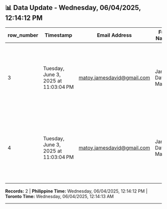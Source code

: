 ## 📊 Data Update - Wednesday, 06/04/2025, 12:14:12 PM

| row_number | Timestamp | Email Address | Full Name | Upload the documents | File Name | Text File | Recent Date |
| --- | --- | --- | --- | --- | --- | --- | --- |
| 3 | Tuesday, June 3, 2025 at 11:03:04 PM | matoy.jamesdavid@gmail.com | James David Matoy | [Link](https://drive.google.com/open?id=1PC9n379TitaJzG1xxJlkwR11RQN1FVQ9) | DOJ-Memo-Circular-No.-036_IACAT-Revised-Guidelines-on-Departure-Formalities-for-International-Bound-Passengers-1.pdf | [Link](https://drive.google.com/file/d/1wbwvsJCXcECe9S-WscJ6niGeAPo2c0zL/view) | Recent Date |
| 4 | Tuesday, June 3, 2025 at 11:03:04 PM | matoy.jamesdavid@gmail.com | James David Matoy | [Link](https://drive.google.com/open?id=1PC9n379TitaJzG1xxJlkwR11RQN1FVQ9) | DOJ-Memo-Circular-No.-036_IACAT-Revised-Guidelines-on-Departure-Formalities-for-International-Bound-Passengers-1.pdf | [Link](https://drive.google.com/file/d/1wbwvsJCXcECe9S-WscJ6niGeAPo2c0zL/view) | Recent Date |

**Records:** 2 | **Philippine Time:** Wednesday, 06/04/2025, 12:14:12 PM | **Toronto Time:** Wednesday, 06/04/2025, 12:14:13 AM

---

